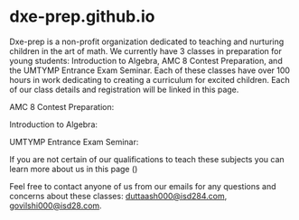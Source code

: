 # dxe-prep.github.io
Dxe-prep is a non-profit organization dedicated to teaching and nurturing children in the art of math. We currently have 3 classes in preparation for young students: Introduction to Algebra, AMC 8 Contest Preparation, and the UMTYMP Entrance Exam Seminar. Each of these classes have over 100 hours in work dedicating to creating a curriculum for excited children. Each of our class details and registration will be linked in this page. 

AMC 8 Contest Preparation:

Introduction to Algebra:

UMTYMP Entrance Exam Seminar:

If you are not certain of our qualifications to teach these subjects you can learn more about us in this page ()

Feel free to contact anyone of us from our emails for any questions and concerns about these classes: duttaash000@isd284.com, govilshi000@isd28.com.
